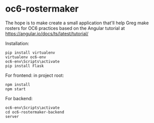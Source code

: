 # oc6-rostermaker
The hope is to make create a small application that'll help Greg make rosters for OC6 practices
based on the Angular tutorial at https://angular.io/docs/ts/latest/tutorial/

Installation:
```shell
pip install virtualenv
virtualenv oc6-env
oc6-env\Scripts\activate
pip install Flask
```

For frontend:
in project root:
```shell
npm install
npm start
```

For backend:
```shell
oc6-env\Scripts\activate
cd oc6-rostermaker-backend
server
```